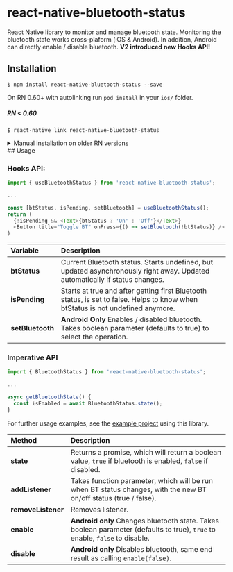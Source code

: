 # react-native-bluetooth-status

React Native library to monitor and manage bluetooth state. Monitoring the bluetooth state works cross-plaform (iOS & Android).
In addition, Android can directly enable / disable bluetooth.
**V2 introduced new Hooks API!**

## Installation

`$ npm install react-native-bluetooth-status --save`

On RN 0.60+ with autolinking run `pod install` in your `ios/` folder.

##### RN < 0.60

`$ react-native link react-native-bluetooth-status`

<details>
  <summary>Manual installation on older RN versions</summary>

#### iOS

1. In XCode, in the project navigator, right click `Libraries` ➜ `Add Files to [your project's name]`
2. Go to `node_modules` ➜ `react-native-bluetooth-status` and add `RNBluetoothManager.xcodeproj`
3. In XCode, in the project navigator, select your project. Add `libRNBluetoothManager.a` to your project's `Build Phases` ➜ `Link Binary With Libraries`
4. Run your project (`Cmd+R`)<

#### Android

1. Open up `android/app/src/main/java/[...]/MainApplication.java`

1.1 Add `import com.solinor.bluetoothstatus.RNBluetoothManagerPackage;` to the imports at the top of the file

1.2 Add `new RNBluetoothManagerPackage()` to the list returned by the `getPackages()` method in that file  
Note: If you add it to the end of the list it should look something like this:

```
 @Override
 protected List<ReactPackage> getPackages() {
   return Arrays.<ReactPackage>asList(
       new MainReactPackage(),         // Note the addtional comma needed for the original last item in the list
       new RNBluetoothManagerPackage() // For https://github.com/solinor/react-native-bluetooth-status
   );
 }
```

2. Append the following lines to `android/settings.gradle`:
   ```
   include ':react-native-bluetooth-status'
   project(':react-native-bluetooth-status').projectDir = new File(rootProject.projectDir, 	'../node_modules/react-native-bluetooth-status/android')
   ```
3. Insert the following lines inside the dependencies block in `android/app/build.gradle`:
   ```
     compile project(':react-native-bluetooth-status')
   ```

</details>
## Usage

### Hooks API:

```javascript
import { useBluetoothStatus } from 'react-native-bluetooth-status';

...

const [btStatus, isPending, setBluetooth] = useBluetoothStatus();
return (
  {!isPending && <Text>{btStatus ? 'On' : 'Off'}</Text>}
  <Button title="Toggle BT" onPress={() => setBluetooth(!btStatus)} />
)
```

| Variable         | Description                                                                                                                     |
| :--------------- | :------------------------------------------------------------------------------------------------------------------------------ |
| **btStatus**     | Current Bluetooth status. Starts undefined, but updated asynchronously right away. Updated automatically if status changes.     |
| **isPending**    | Starts at true and after getting first Bluetooth status, is set to false. Helps to know when btStatus is not undefined anymore. |
| **setBluetooth** | **Android Only** Enables / disabled bluetooth. Takes boolean parameter (defaults to true) to select the operation.              |

### Imperative API

```javascript
import { BluetoothStatus } from 'react-native-bluetooth-status';

...

async getBluetoothState() {
  const isEnabled = await BluetoothStatus.state();
}

```

For further usage examples, see the [example project](examples/BTStatusTest/) using this library.

| Method             | Description                                                                                                                 |
| :----------------- | :-------------------------------------------------------------------------------------------------------------------------- |
| **state**          | Returns a promise, which will return a boolean value, `true` if bluetooth is enabled, `false` if disabled.                  |
| **addListener**    | Takes function parameter, which will be run when BT status changes, with the new BT on/off status (true / false).           |
| **removeListener** | Removes listener.                                                                                                           |
| **enable**         | **Android only** Changes bluetooth state. Takes boolean parameter (defaults to true), `true` to enable, `false` to disable. |
| **disable**        | **Android only** Disables bluetooth, same end result as calling `enable(false)`.                                            |
